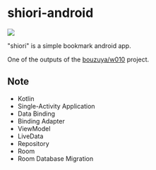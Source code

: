# shiori-android

![](https://user-images.githubusercontent.com/1221346/67259163-6f0c5e80-f4cf-11e9-998e-ad60562d0e52.png)

"shiori" is a simple bookmark android app.

One of the outputs of the [bouzuya/w010][] project.

## Note

- Kotlin
- Single-Activity Application
- Data Binding
- Binding Adapter
- ViewModel
- LiveData
- Repository
- Room
- Room Database Migration

[bouzuya/w010]: https://github.com/bouzuya/w010
